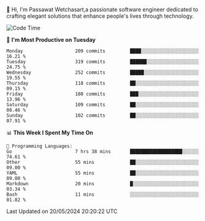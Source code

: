 
👋 Hi, I'm Passawat Wetchasart,a passionate software engineer dedicated to crafting elegant solutions that enhance people's lives through technology.


<!--START_SECTION:waka-->
![Code Time](http://img.shields.io/badge/Code%20Time-1%2C629%20hrs%2041%20mins-blue)

📅 **I'm Most Productive on Tuesday** 

```text
Monday                   209 commits         ████░░░░░░░░░░░░░░░░░░░░░   16.21 % 
Tuesday                  319 commits         ██████░░░░░░░░░░░░░░░░░░░   24.75 % 
Wednesday                252 commits         █████░░░░░░░░░░░░░░░░░░░░   19.55 % 
Thursday                 118 commits         ██░░░░░░░░░░░░░░░░░░░░░░░   09.15 % 
Friday                   180 commits         ███░░░░░░░░░░░░░░░░░░░░░░   13.96 % 
Saturday                 109 commits         ██░░░░░░░░░░░░░░░░░░░░░░░   08.46 % 
Sunday                   102 commits         ██░░░░░░░░░░░░░░░░░░░░░░░   07.91 % 
```


📊 **This Week I Spent My Time On** 

```text
💬 Programming Languages: 
Go                       7 hrs 38 mins       ███████████████████░░░░░░   74.61 % 
Other                    55 mins             ██░░░░░░░░░░░░░░░░░░░░░░░   09.00 % 
YAML                     55 mins             ██░░░░░░░░░░░░░░░░░░░░░░░   09.00 % 
Markdown                 20 mins             █░░░░░░░░░░░░░░░░░░░░░░░░   03.34 % 
Bash                     11 mins             ░░░░░░░░░░░░░░░░░░░░░░░░░   01.82 % 
```


 Last Updated on 20/05/2024 20:20:22 UTC
<!--END_SECTION:waka-->

<!--
**markpassawat/markpassawat** is a ✨ _special_ ✨ repository because its `README.md` (this file) appears on your GitHub profile.

Here are some ideas to get you started:

- 🔭 I’m currently working on ...
- 🌱 I’m currently learning ...
- 👯 I’m looking to collaborate on ...
- 🤔 I’m looking for help with ...
- 💬 Ask me about ...
- 📫 How to reach me: ...
- 😄 Pronouns: He/Him
- ⚡ Fun fact: ...
-->
